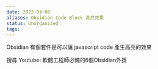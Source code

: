 ```yaml
---
date: 2022-03-06
aliases: Obsidian Code Block 高亮效果
status: Unorganized
tags: 
---
```


Obsidian 有個套件是可以讓 javascript code 產生高亮的效果

搜尋 Youtube: 軟體工程師必備的6個Obsidian外掛

